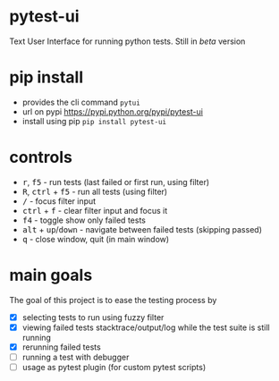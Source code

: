 # pytest-ui
Text User Interface for running python tests. Still in _beta_ version

# pip install
  - provides the cli command `pytui`
  - url on pypi
    https://pypi.python.org/pypi/pytest-ui
  - install using pip
    `pip install pytest-ui`

# controls
  - <kbd>r</kbd>, <kbd>f5</kbd> - run tests (last failed or first run, using filter)
  - <kbd>R</kbd>, <kbd>ctrl</kbd> + <kbd>f5</kbd> - run all tests (using filter)
  - <kbd>/</kbd> - focus filter input
  - <kbd>ctrl</kbd> + <kbd>f</kbd> - clear filter input and focus it
  - <kbd>f4</kbd> - toggle show only failed tests
  - <kbd>alt</kbd> + <kbd>up</kbd>/<kbd>down</kbd> - navigate between failed tests (skipping passed)
  - <kbd>q</kbd> - close window, quit (in main window)

# main goals
The goal of this project is to ease the testing process by
  - [x] selecting tests to run using fuzzy filter
  - [x] viewing failed tests stacktrace/output/log while the test suite is still running
  - [x] rerunning failed tests
  - [ ] running a test with debugger
  - [ ] usage as pytest plugin (for custom pytest scripts)

